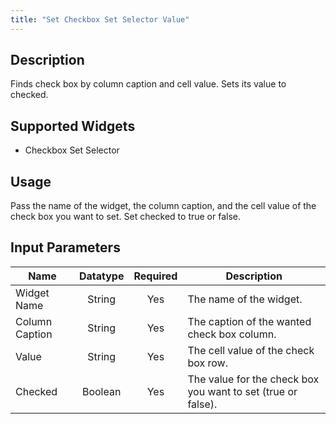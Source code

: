 ```yaml
---
title: "Set Checkbox Set Selector Value"
---
```

## Description
Finds check box by column caption and cell value. Sets its value to checked.

## Supported Widgets
 + Checkbox Set Selector

## Usage
Pass the name of the widget, the column caption, and the cell value of the check box you want to set.
Set checked to true or false.

## Input Parameters

Name | Datatype | Required | Description
---- |:--------:| :-------:|---------------
Widget Name | String | Yes | The name of the widget.
Column Caption | String | Yes | The caption of the wanted check box column.
Value | String | Yes | The cell value of the check box row.
Checked | Boolean | Yes | The value for the check box you want to set (true or false).
